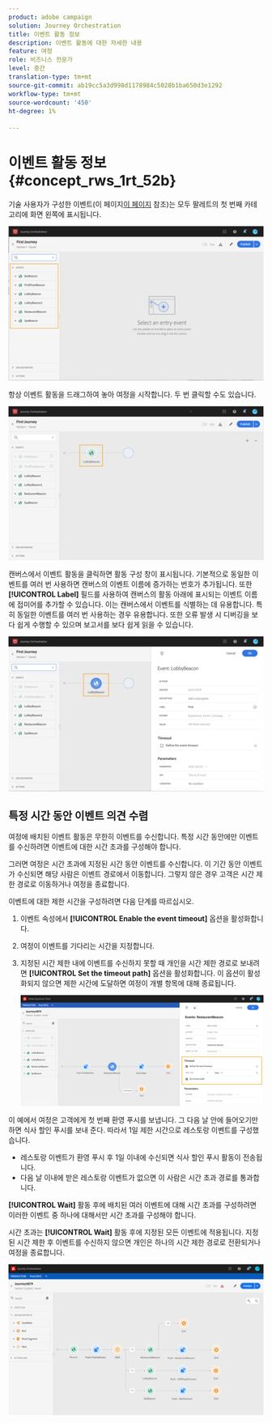 ```yaml
---
product: adobe campaign
solution: Journey Orchestration
title: 이벤트 활동 정보
description: 이벤트 활동에 대한 자세한 내용
feature: 여정
role: 비즈니스 전문가
level: 중간
translation-type: tm+mt
source-git-commit: ab19cc5a3d998d1178984c5028b1ba650d3e1292
workflow-type: tm+mt
source-wordcount: '450'
ht-degree: 1%

---
```



# 이벤트 활동 정보 {#concept_rws_1rt_52b}

기술 사용자가 구성한 이벤트(이 페이지[이 페이지](../event/about-events.md) 참조)는 모두 팔레트의 첫 번째 카테고리에 화면 왼쪽에 표시됩니다.

![](../assets/journey43.png)

항상 이벤트 활동을 드래그하여 놓아 여정을 시작합니다. 두 번 클릭할 수도 있습니다.

![](../assets/journey44.png)

캔버스에서 이벤트 활동을 클릭하면 활동 구성 창이 표시됩니다. 기본적으로 동일한 이벤트를 여러 번 사용하면 캔버스의 이벤트 이름에 증가하는 번호가 추가됩니다. 또한 **[!UICONTROL Label]** 필드를 사용하여 캔버스의 활동 아래에 표시되는 이벤트 이름에 접미어를 추가할 수 있습니다. 이는 캔버스에서 이벤트를 식별하는 데 유용합니다. 특히 동일한 이벤트를 여러 번 사용하는 경우 유용합니다. 또한 오류 발생 시 디버깅을 보다 쉽게 수행할 수 있으며 보고서를 보다 쉽게 읽을 수 있습니다.

![](../assets/journey33.png)

## 특정 시간 동안 이벤트 의견 수렴

여정에 배치된 이벤트 활동은 무한히 이벤트를 수신합니다. 특정 시간 동안에만 이벤트를 수신하려면 이벤트에 대한 시간 초과를 구성해야 합니다.

그러면 여정은 시간 초과에 지정된 시간 동안 이벤트를 수신합니다. 이 기간 동안 이벤트가 수신되면 해당 사람은 이벤트 경로에서 이동합니다. 그렇지 않은 경우 고객은 시간 제한 경로로 이동하거나 여정을 종료합니다.

이벤트에 대한 제한 시간을 구성하려면 다음 단계를 따르십시오.

1. 이벤트 속성에서 **[!UICONTROL Enable the event timeout]** 옵션을 활성화합니다.

1. 여정이 이벤트를 기다리는 시간을 지정합니다.

1. 지정된 시간 제한 내에 이벤트를 수신하지 못할 때 개인을 시간 제한 경로로 보내려면 **[!UICONTROL Set the timeout path]** 옵션을 활성화합니다. 이 옵션이 활성화되지 않으면 제한 시간에 도달하면 여정이 개별 항목에 대해 종료됩니다.

   ![](../assets/event-timeout.png)

이 예에서 여정은 고객에게 첫 번째 환영 푸시를 보냅니다. 그 다음 날 안에 들어오기만 하면 식사 할인 푸시를 보내 준다. 따라서 1일 제한 시간으로 레스토랑 이벤트를 구성했습니다.

* 레스토랑 이벤트가 환영 푸시 후 1일 이내에 수신되면 식사 할인 푸시 활동이 전송됩니다.
* 다음 날 이내에 받은 레스토랑 이벤트가 없으면 이 사람은 시간 초과 경로를 통과합니다.

**[!UICONTROL Wait]** 활동 후에 배치된 여러 이벤트에 대해 시간 초과를 구성하려면 이러한 이벤트 중 하나에 대해서만 시간 초과를 구성해야 합니다.

시간 초과는 **[!UICONTROL Wait]** 활동 후에 지정된 모든 이벤트에 적용됩니다. 지정된 시간 제한 후 이벤트를 수신하지 않으면 개인은 하나의 시간 제한 경로로 전환되거나 여정을 종료합니다.

![](../assets/event-timeout-group.png)
